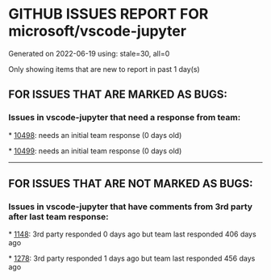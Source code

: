 
# GITHUB ISSUES REPORT FOR microsoft/vscode-jupyter


Generated on 2022-06-19 using: stale=30, all=0


Only showing items that are new to report in past 1 day(s)


## FOR ISSUES THAT ARE MARKED AS BUGS:


### Issues in vscode-jupyter that need a response from team:


\* [10498](https://github.com/microsoft/vscode-jupyter/issues/10498 "issue about the extension name while saving new  jupyterbook file"): needs an initial team response (0 days old)

\* [10499](https://github.com/microsoft/vscode-jupyter/issues/10499 "Markdown links to another cell don't work when <a id=''> contains underscore"): needs an initial team response (0 days old)

---

## FOR ISSUES THAT ARE NOT MARKED AS BUGS:


### Issues in vscode-jupyter that have comments from 3rd party after last team response:


\* [1148](https://github.com/microsoft/vscode-jupyter/issues/1148 "Spyder-Like variable explorer"): 3rd party responded 0 days ago but team last responded 406 days ago

\* [1278](https://github.com/microsoft/vscode-jupyter/issues/1278 "Enable Python Interactive for use as a debugging console"): 3rd party responded 1 days ago but team last responded 456 days ago
